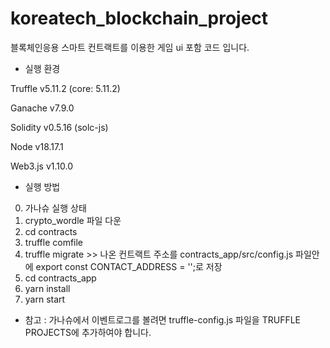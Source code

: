 # koreatech_blockchain_project
블록체인응용 스마트 컨트랙트를 이용한 게임 ui 포함 코드 입니다.



- 실행 환경


Truffle v5.11.2 (core: 5.11.2)

Ganache v7.9.0

Solidity v0.5.16 (solc-js)

Node v18.17.1

Web3.js v1.10.0




- 실행 방법


0. 가나슈 실행 상태
1. crypto_wordle 파일 다운
2. cd contracts
3. truffle comfile
4. truffle migrate >> 나온 컨트랙트 주소를 contracts_app/src/config.js 파일안에 export const CONTACT_ADDRESS = '';로 저장
5. cd contracts_app
6. yarn install
7. yarn start

+ 참고 : 가나슈에서 이벤트로그를 볼려면 truffle-config.js 파일을 TRUFFLE PROJECTS에 추가하여야 합니다.
